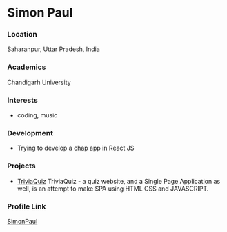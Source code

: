 # Simon Paul

### Location

Saharanpur, Uttar Pradesh, India

### Academics

Chandigarh University

### Interests

- coding, music

### Development

- Trying to develop a chap app in React JS

### Projects

- [TriviaQuiz](https://github.com/simonpaul08/TriviaQuiz) 
    TriviaQuiz - a quiz website, and a Single Page Application as well, is an attempt to make SPA using HTML CSS and JAVASCRIPT.

### Profile Link

[SimonPaul](https://github.com/simonpaul08)